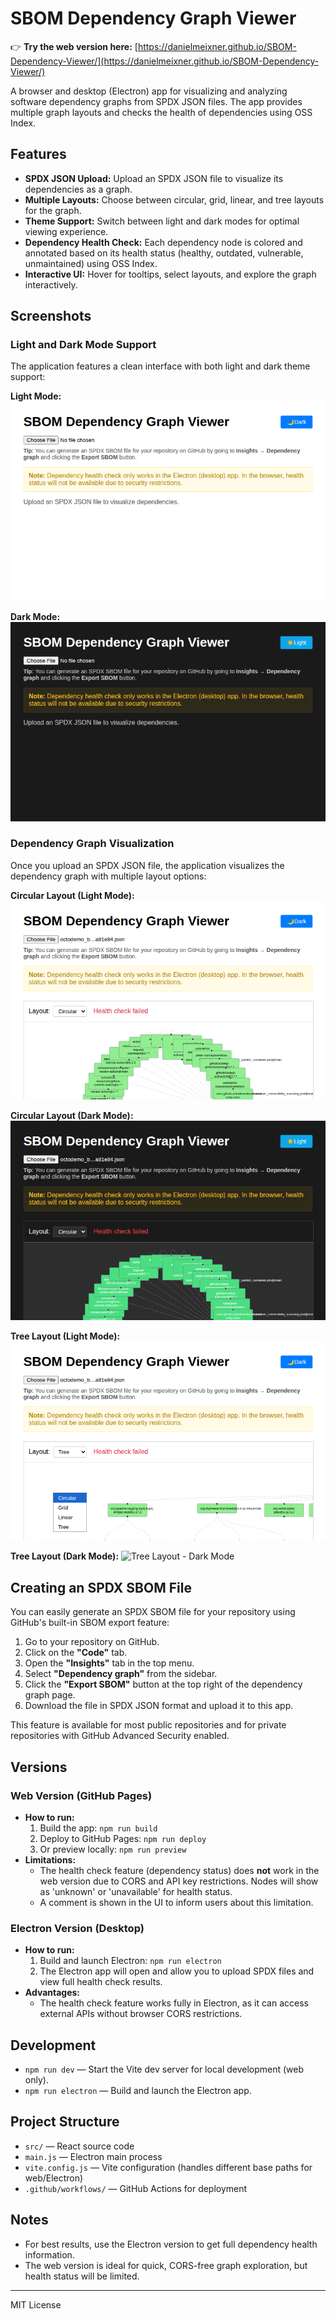 

# SBOM Dependency Graph Viewer

👉 **Try the web version here:** [https://danielmeixner.github.io/SBOM-Dependency-Viewer/](https://danielmeixner.github.io/SBOM-Dependency-Viewer/)

A browser and desktop (Electron) app for visualizing and analyzing software dependency graphs from SPDX JSON files. The app provides multiple graph layouts and checks the health of dependencies using OSS Index.

## Features
- **SPDX JSON Upload:** Upload an SPDX JSON file to visualize its dependencies as a graph.
- **Multiple Layouts:** Choose between circular, grid, linear, and tree layouts for the graph.
- **Theme Support:** Switch between light and dark modes for optimal viewing experience.
- **Dependency Health Check:** Each dependency node is colored and annotated based on its health status (healthy, outdated, vulnerable, unmaintained) using OSS Index.
- **Interactive UI:** Hover for tooltips, select layouts, and explore the graph interactively.

## Screenshots

### Light and Dark Mode Support
The application features a clean interface with both light and dark theme support:

**Light Mode:**
![Light Mode](screenshots/light-mode.png)

**Dark Mode:**
![Dark Mode](screenshots/dark-mode.png)

### Dependency Graph Visualization
Once you upload an SPDX JSON file, the application visualizes the dependency graph with multiple layout options:

**Circular Layout (Light Mode):**
![Circular Layout - Light Mode](screenshots/circular-layout-light.png)

**Circular Layout (Dark Mode):**
![Circular Layout - Dark Mode](screenshots/circular-layout-dark.png)

**Tree Layout (Light Mode):**
![Tree Layout - Light Mode](screenshots/tree-layout-light.png)

**Tree Layout (Dark Mode):**
![Tree Layout - Dark Mode](screenshots/tree-layout-dark.png)

## Creating an SPDX SBOM File
You can easily generate an SPDX SBOM file for your repository using GitHub's built-in SBOM export feature:

1. Go to your repository on GitHub.
2. Click on the **"Code"** tab.
3. Open the **"Insights"** tab in the top menu.
4. Select **"Dependency graph"** from the sidebar.
5. Click the **"Export SBOM"** button at the top right of the dependency graph page.
6. Download the file in SPDX JSON format and upload it to this app.

This feature is available for most public repositories and for private repositories with GitHub Advanced Security enabled.

## Versions

### Web Version (GitHub Pages)
- **How to run:**
  1. Build the app: `npm run build`
  2. Deploy to GitHub Pages: `npm run deploy`
  3. Or preview locally: `npm run preview`
- **Limitations:**
  - The health check feature (dependency status) does **not** work in the web version due to CORS and API key restrictions. Nodes will show as 'unknown' or 'unavailable' for health status.
  - A comment is shown in the UI to inform users about this limitation.

### Electron Version (Desktop)
- **How to run:**
  1. Build and launch Electron: `npm run electron`
  2. The Electron app will open and allow you to upload SPDX files and view full health check results.
- **Advantages:**
  - The health check feature works fully in Electron, as it can access external APIs without browser CORS restrictions.

## Development
- `npm run dev` — Start the Vite dev server for local development (web only).
- `npm run electron` — Build and launch the Electron app.

## Project Structure
- `src/` — React source code
- `main.js` — Electron main process
- `vite.config.js` — Vite configuration (handles different base paths for web/Electron)
- `.github/workflows/` — GitHub Actions for deployment

## Notes
- For best results, use the Electron version to get full dependency health information.
- The web version is ideal for quick, CORS-free graph exploration, but health status will be limited.

---

MIT License
